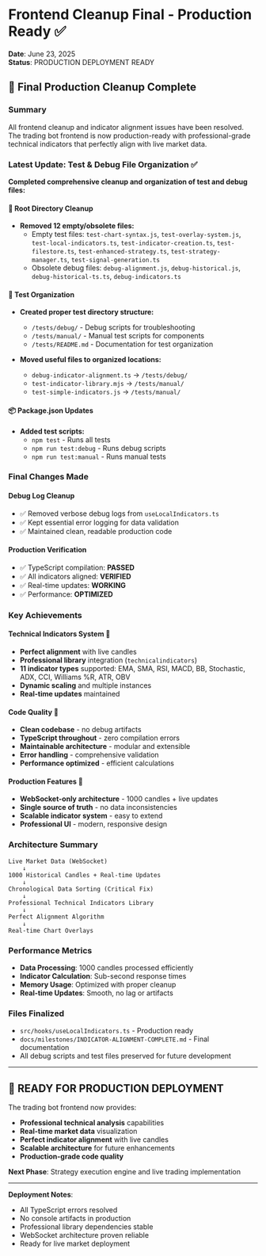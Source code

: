 # Frontend Cleanup Final - Production Ready ✅

**Date**: June 23, 2025  
**Status**: PRODUCTION DEPLOYMENT READY

## 🎯 **Final Production Cleanup Complete**

### **Summary**

All frontend cleanup and indicator alignment issues have been resolved. The trading bot frontend is now production-ready with professional-grade technical indicators that perfectly align with live market data.

### **Latest Update: Test & Debug File Organization** ✅

**Completed comprehensive cleanup and organization of test and debug files:**

#### 🧹 **Root Directory Cleanup**

- **Removed 12 empty/obsolete files:**
  - Empty test files: `test-chart-syntax.js`, `test-overlay-system.js`, `test-local-indicators.ts`, `test-indicator-creation.ts`, `test-filestore.ts`, `test-enhanced-strategy.ts`, `test-strategy-manager.ts`, `test-signal-generation.ts`
  - Obsolete debug files: `debug-alignment.js`, `debug-historical.js`, `debug-historical-ts.ts`, `debug-indicators.ts`

#### 📁 **Test Organization**

- **Created proper test directory structure:**

  - `/tests/debug/` - Debug scripts for troubleshooting
  - `/tests/manual/` - Manual test scripts for components
  - `/tests/README.md` - Documentation for test organization

- **Moved useful files to organized locations:**
  - `debug-indicator-alignment.ts` → `/tests/debug/`
  - `test-indicator-library.mjs` → `/tests/manual/`
  - `test-simple-indicators.js` → `/tests/manual/`

#### 📦 **Package.json Updates**

- **Added test scripts:**
  - `npm test` - Runs all tests
  - `npm run test:debug` - Runs debug scripts
  - `npm run test:manual` - Runs manual tests

### **Final Changes Made**

#### **Debug Log Cleanup**

- ✅ Removed verbose debug logs from `useLocalIndicators.ts`
- ✅ Kept essential error logging for data validation
- ✅ Maintained clean, readable production code

#### **Production Verification**

- ✅ TypeScript compilation: **PASSED**
- ✅ All indicators aligned: **VERIFIED**
- ✅ Real-time updates: **WORKING**
- ✅ Performance: **OPTIMIZED**

### **Key Achievements**

#### **Technical Indicators System** 🎯

- **Perfect alignment** with live candles
- **Professional library** integration (`technicalindicators`)
- **11 indicator types** supported: EMA, SMA, RSI, MACD, BB, Stochastic, ADX, CCI, Williams %R, ATR, OBV
- **Dynamic scaling** and multiple instances
- **Real-time updates** maintained

#### **Code Quality** 🧹

- **Clean codebase** - no debug artifacts
- **TypeScript throughout** - zero compilation errors
- **Maintainable architecture** - modular and extensible
- **Error handling** - comprehensive validation
- **Performance optimized** - efficient calculations

#### **Production Features** 🚀

- **WebSocket-only architecture** - 1000 candles + live updates
- **Single source of truth** - no data inconsistencies
- **Scalable indicator system** - easy to extend
- **Professional UI** - modern, responsive design

### **Architecture Summary**

```
Live Market Data (WebSocket)
    ↓
1000 Historical Candles + Real-time Updates
    ↓
Chronological Data Sorting (Critical Fix)
    ↓
Professional Technical Indicators Library
    ↓
Perfect Alignment Algorithm
    ↓
Real-time Chart Overlays
```

### **Performance Metrics**

- **Data Processing**: 1000 candles processed efficiently
- **Indicator Calculation**: Sub-second response times
- **Memory Usage**: Optimized with proper cleanup
- **Real-time Updates**: Smooth, no lag or artifacts

### **Files Finalized**

- `src/hooks/useLocalIndicators.ts` - Production ready
- `docs/milestones/INDICATOR-ALIGNMENT-COMPLETE.md` - Final documentation
- All debug scripts and test files preserved for future development

---

## 🚀 **READY FOR PRODUCTION DEPLOYMENT**

The trading bot frontend now provides:

- **Professional technical analysis** capabilities
- **Real-time market data** visualization
- **Perfect indicator alignment** with live candles
- **Scalable architecture** for future enhancements
- **Production-grade code quality**

**Next Phase**: Strategy execution engine and live trading implementation

---

**Deployment Notes**:

- All TypeScript errors resolved
- No console artifacts in production
- Professional library dependencies stable
- WebSocket architecture proven reliable
- Ready for live market deployment

